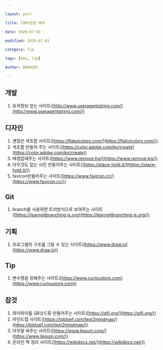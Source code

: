 ```yaml
---

layout: post

title: CORS관련 에러

date: 2020-07-03

modified: 2020-07-03

category: Tip

tags: [mac, tip]

Author: DDK0301

---
```


## 개발

1. 유저정보 얻는 사이트([http://www.useragentstring.com/](http://www.useragentstring.com/))

## 디자인

1. 괜찮은 색조합 사이트([https://flatuicolors.com/](https://flatuicolors.com/))
2. 색조합 만들어 주는 사이트([https://color.adobe.com/ko/create](https://color.adobe.com/ko/create))
3. 배경없애주는 사이트([https://www.remove.bg/](https://www.remove.bg/))
4. 아무것도 없는 사진 만들어주는 사이트([https://place-hold.it/](https://place-hold.it/))
5. favicon만들어주는 사이트([https://www.favicon.cc/](https://www.favicon.cc/))

##  Git

1. branch를 사용하면 트리방식으로 보여주는 사이트([https://learngitbranching.js.org](https://learngitbranching.js.org/)) 

## 기획

1. 프로그램의 구조를 그릴 수 있는 사이트([https://www.draw.io](https://www.draw.io))

## Tip

1. 변수명을 정해주는 사이트([https://www.curioustore.com](https://www.curioustore.com))

## 잡것
1. 와이파이를 QR코드류 만들어주는 사이트([https://qifi.org/](https://qifi.org/))
2. 마인드맵 사이트([https://tobloef.com/text2mindmap/](https://tobloef.com/text2mindmap/))
3. 아무말 써주는 사이트([https://www.lipsum.com/](https://www.lipsum.com/))
4. 온라인 책 정리 사이트([https://wikidocs.net/](https://wikidocs.net/))